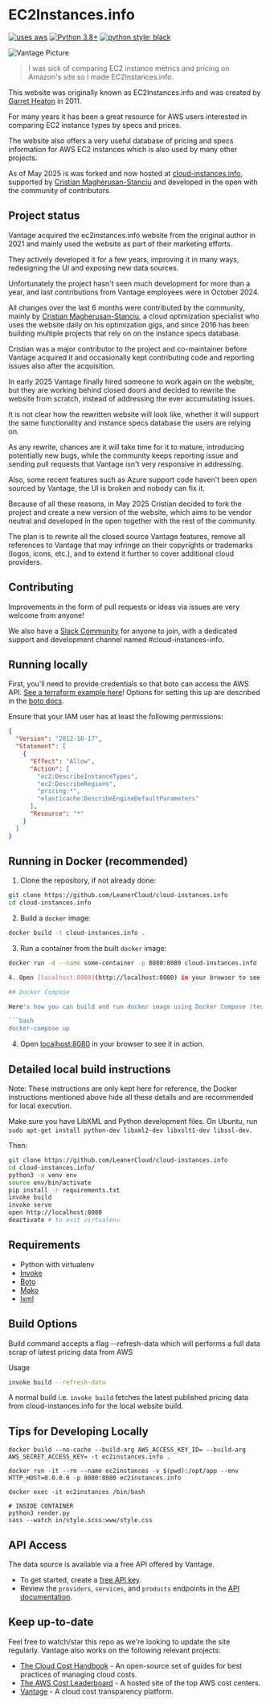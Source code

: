 # EC2Instances.info

[![uses aws](https://img.shields.io/badge/uses-AWS-yellow)](https://aws.amazon.com/)
[![Python 3.8+](https://img.shields.io/badge/python-3.8+-blue.svg)](https://www.python.org/downloads/release/python-380/)
[![python style: black](https://img.shields.io/badge/python%20style-black-000000.svg?style=flat-square)](https://github.com/psf/black)

![Vantage Picture](https://uploads-ssl.webflow.com/5f9ba05ba40d6414f341df34/5f9bb1764b6670c6f7739564_moutain-scene.svg)

> I was sick of comparing EC2 instance metrics and pricing on Amazon's site so I
> made EC2Instances.info.

This website was originally known as EC2Instances.info and was created by [Garret
Heaton](https://github.com/powdahound) in 2011.

For many years it has been a great resource for AWS users interested in comparing EC2 instance types by specs and prices.

The website also offers a very useful database of pricing and specs information for AWS EC2 instances which is also used by many other projects.

As of May 2025 is was forked and now hosted at [cloud-instances.info](https://cloud-instances.info), supported by
[Cristian Magherusan-Stanciu](https://LeanerCloud.com/) and developed in the open with the community of contributors.

## Project status

Vantage acquired the ec2instances.info website from the original author in 2021 and mainly used the website as part of their marketing efforts.

They actively developed it for a few years, improving it in many ways, redesigning the UI and exposing new data sources.

Unfortunately the project hasn't seen much development for more than a year, and last contributions from Vantage employees were in October 2024.

All changes over the last 6 months were contributed by the community, mainly by [Cristian Magherusan-Stanciu](https://LeanerCloud.com/), a cloud optimization specialist who uses the website daily on his optimization gigs, and since 2016 has been building multiple projects that rely on on the instance specs database.

Cristian was a major contributor to the project and co-maintainer before Vantage acquired it and occasionally kept contributing code and reporting issues also after the acquisition.

In early 2025 Vantage finally hired someone to work again on the website, but they are working behind closed doors and decided to rewrite the website from scratch, instead of addressing the ever accumulating issues.

It is not clear how the rewritten website will look like, whether it will support the same functionality and instance specs database the users are relying on.

As any rewrite, chances are it will take time for it to mature, introducing potentially new bugs, while the community keeps reporting issue and sending pull requests that Vantage isn't very responsive in addressing.

Also, some recent features such as Azure support code haven't been open sourced by Vantage, the UI is broken and nobody can fix it.

Because of all these reasons, in May 2025 Cristian decided to fork the project and create a new version of the website, which aims to be vendor neutral and developed in the open together with the rest of the community.

The plan is to rewrite all the closed source Vantage features, remove all references to Vantage that may infringe on their copyrights or trademarks (logos, icons, etc.), and to extend it further to cover additional cloud providers.

## Contributing

Improvements in the form of pull requests or ideas via issues are very welcome from anyone!

We also have a [Slack Community](https://join.slack.com/t/leanercloud/shared_invite/zt-xodcoi9j-1IcxNozXx1OW0gh_N08sjg) for anyone to join, with a dedicated support and development channel named #cloud-instances-info.

## Running locally

First, you'll need to provide credentials so that boto can access the AWS API. [See a terraform example here](./docs/terraform/iam.tf)!
Options for setting this up are described in the [boto
docs](https://boto3.amazonaws.com/v1/documentation/api/latest/guide/configuration.html).

Ensure that your IAM user has at least the following permissions:

```json
{
  "Version": "2012-10-17",
  "Statement": [
    {
      "Effect": "Allow",
      "Action": [
        "ec2:DescribeInstanceTypes",
        "ec2:DescribeRegions",
        "pricing:*",
        "elasticache:DescribeEngineDefaultParameters"
      ],
      "Resource": "*"
    }
  ]
}
```

## Running in Docker (recommended)

1. Clone the repository, if not already done:

```bash
git clone https://github.com/LeanerCloud/cloud-instances.info
cd cloud-instances.info
```

2. Build a `docker` image:

```bash
docker build -t cloud-instances.info .
```

3. Run a container from the built `docker` image:

````bash
docker run -d --name some-container -p 8080:8080 cloud-instances.info

4. Open [localhost:8080](http://localhost:8080) in your browser to see it in action.

## Docker Compose

Here's how you can build and run docker image using Docker Compose (tested with Docker Compose v2):

```bash
docker-compose up
````

4. Open [localhost:8080](http://localhost:8080) in your browser to see it in action.

## Detailed local build instructions

Note: These instructions are only kept here for reference, the Docker
instructions mentioned above hide all these details and are recommended for local execution.

Make sure you have LibXML and Python development files. On Ubuntu, run `sudo apt-get install python-dev libxml2-dev libxslt1-dev libssl-dev`.

Then:

```bash
git clone https://github.com/LeanerCloud/cloud-instances.info
cd cloud-instances.info/
python3 -m venv env
source env/bin/activate
pip install -r requirements.txt
invoke build
invoke serve
open http://localhost:8080
deactivate # to exit virtualenv
```

## Requirements

- Python with virtualenv
- [Invoke](http://www.pyinvoke.org/)
- [Boto](http://boto.readthedocs.org/en/latest/)
- [Mako](http://www.makotemplates.org/)
- [lxml](http://lxml.de/)

## Build Options

Build command accepts a flag --refresh-data which will performs a full data scrap of latest pricing data from AWS

Usage

```bash
invoke build --refresh-data
```
A normal build i.e. `invoke build` fetches the latest published pricing data from cloud-instances.info for the local website build.


## Tips for Developing Locally

```
docker build --no-cache --build-arg AWS_ACCESS_KEY_ID= --build-arg AWS_SECRET_ACCESS_KEY= -t ec2instances.info .

docker run -it --rm --name ec2instances -v $(pwd):/opt/app --env HTTP_HOST=0.0.0.0 -p 8080:8080 ec2instances.info

docker exec -it ec2instances /bin/bash

# INSIDE CONTAINER
python3 render.py
sass --watch in/style.scss:www/style.css
```

## API Access

The data source is available via a free API offered by Vantage.

- To get started, create a [free API key](https://vantage.readme.io/reference/authentication).
- Review the `providers`, `services`, and `products` endpoints in the [API documentation](https://vantage.readme.io/reference/getproducts).

## Keep up-to-date

Feel free to watch/star this repo as we're looking to update the site regularly. Vantage also works on the following relevant projects:

- [The Cloud Cost Handbook](https://github.com/vantage-sh/handbook) - An
  open-source set of guides for best practices of managing cloud costs.
- [The AWS Cost Leaderboard](https://leaderboard.vantage.sh/) - A hosted site of
  the top AWS cost centers.
- [Vantage](https://vantage.sh/) - A cloud cost transparency platform.
